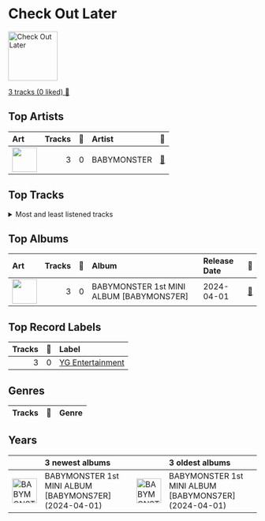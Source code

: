 # Check Out Later


<img src="https://i.scdn.co/image/ab67616d00001e024f6afc385052250c766a5683" alt="Check Out Later" width="100" />

[3 tracks (0 liked) 🔗](https://open.spotify.com/playlist/2FgMW8NMJOZgvHtvDOWBCe)

## Top Artists

| Art | Tracks | 💚 | Artist | 🔗 |
|:---|---:|---:|:---|:---|
| <img src="https://i.scdn.co/image/ab6761610000e5eb6b3f5e37d86593d0a24ab6e7" alt="" width="50" /> | 3 | 0 | BABYMONSTER | [🔗](https://open.spotify.com/artist/1SIocsqdEefUTE6XKGUiVS) |





## Top Tracks




<details>
<summary>Most and least listened tracks</summary>

| ​ | Most listened tracks | Rank | ​​ | Least listened tracks | Rank |
|:---|:---|---:|:---|:---|---:|
| <img src="https://i.scdn.co/image/ab67616d0000b2734f6afc385052250c766a5683" alt="BABYMONSTER 1st MINI ALBUM [BABYMONS7ER]" width="50" /> | LIKE THAT | nan | <img src="https://i.scdn.co/image/ab67616d0000b2734f6afc385052250c766a5683" alt="BABYMONSTER 1st MINI ALBUM [BABYMONS7ER]" width="50" /> | SHEESH | nan |
| <img src="https://i.scdn.co/image/ab67616d0000b2734f6afc385052250c766a5683" alt="BABYMONSTER 1st MINI ALBUM [BABYMONS7ER]" width="50" /> | DREAM | nan | <img src="https://i.scdn.co/image/ab67616d0000b2734f6afc385052250c766a5683" alt="BABYMONSTER 1st MINI ALBUM [BABYMONS7ER]" width="50" /> | DREAM | nan |
| <img src="https://i.scdn.co/image/ab67616d0000b2734f6afc385052250c766a5683" alt="BABYMONSTER 1st MINI ALBUM [BABYMONS7ER]" width="50" /> | SHEESH | nan | <img src="https://i.scdn.co/image/ab67616d0000b2734f6afc385052250c766a5683" alt="BABYMONSTER 1st MINI ALBUM [BABYMONS7ER]" width="50" /> | LIKE THAT | nan |

</details>

## Top Albums

| Art | Tracks | 💚 | Album | Release Date | 🔗 |
|:---|---:|---:|:---|:---|:---|
| <img src="https://i.scdn.co/image/ab67616d0000b2734f6afc385052250c766a5683" alt="" width="50" /> | 3 | 0 | BABYMONSTER 1st MINI ALBUM [BABYMONS7ER] | 2024-04-01 | [🔗](https://open.spotify.com/album/0eSbsl3j8jz96LC2NCLPc4) |



## Top Record Labels

| Tracks | 💚 | Label |
|---:|---:|:---|
| 3 | 0 | [YG Entertainment](../../labels/yg_entertainment/overview.md) |



## Genres

| Tracks | 💚 | Genre |
|---|---|---|



## Years





| ​ | 3 newest albums | ​​ | 3 oldest albums |
|:---|:---|:---|:---|
| <img src="https://i.scdn.co/image/ab67616d0000b2734f6afc385052250c766a5683" alt="BABYMONSTER 1st MINI ALBUM [BABYMONS7ER]" width="50" /> | BABYMONSTER 1st MINI ALBUM [BABYMONS7ER] (2024-04-01) | <img src="https://i.scdn.co/image/ab67616d0000b2734f6afc385052250c766a5683" alt="BABYMONSTER 1st MINI ALBUM [BABYMONS7ER]" width="50" /> | BABYMONSTER 1st MINI ALBUM [BABYMONS7ER] (2024-04-01) |